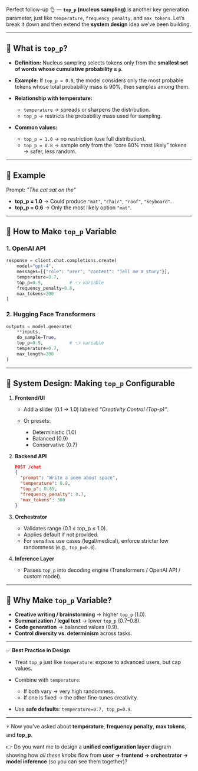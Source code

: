 Perfect follow-up 👌 — **`top_p` (nucleus sampling)** is another key generation parameter, just like `temperature`, `frequency_penalty`, and `max_tokens`. Let’s break it down and then extend the **system design** idea we’ve been building.

---

## 🔹 What is `top_p`?

* **Definition:**
  Nucleus sampling selects tokens only from the **smallest set of words whose cumulative probability ≥ `p`**.

* **Example:**
  If `top_p = 0.9`, the model considers only the most probable tokens whose total probability mass is 90%, then samples among them.

* **Relationship with temperature:**

  * `temperature` → spreads or sharpens the distribution.
  * `top_p` → restricts the probability mass used for sampling.

* **Common values:**

  * `top_p = 1.0` → no restriction (use full distribution).
  * `top_p = 0.8` → sample only from the “core 80% most likely” tokens → safer, less random.

---

## 🔹 Example

Prompt: *"The cat sat on the"*

* **top\_p = 1.0**
  → Could produce `"mat"`, `"chair"`, `"roof"`, `"keyboard"`.
* **top\_p = 0.6**
  → Only the most likely option `"mat"`.

---

## 🔹 How to Make `top_p` Variable

### 1. **OpenAI API**

```python
response = client.chat.completions.create(
    model="gpt-4",
    messages=[{"role": "user", "content": "Tell me a story"}],
    temperature=0.7,
    top_p=0.9,          # 👈 variable
    frequency_penalty=0.8,
    max_tokens=200
)
```

### 2. **Hugging Face Transformers**

```python
outputs = model.generate(
    **inputs,
    do_sample=True,
    top_p=0.9,          # 👈 variable
    temperature=0.7,
    max_length=200
)
```

---

## 🔹 System Design: Making `top_p` Configurable

1. **Frontend/UI**

   * Add a slider (0.1 → 1.0) labeled *“Creativity Control (Top-p)”*.
   * Or presets:

     * Deterministic (1.0)
     * Balanced (0.9)
     * Conservative (0.7)

2. **Backend API**

   ```json
   POST /chat
   {
     "prompt": "Write a poem about space",
     "temperature": 0.8,
     "top_p": 0.85,
     "frequency_penalty": 0.7,
     "max_tokens": 300
   }
   ```

3. **Orchestrator**

   * Validates range (0.1 ≤ top\_p ≤ 1.0).
   * Applies default if not provided.
   * For sensitive use cases (legal/medical), enforce stricter low randomness (e.g., `top_p=0.8`).

4. **Inference Layer**

   * Passes `top_p` into decoding engine (Transformers / OpenAI API / custom model).

---

## 🔹 Why Make `top_p` Variable?

* **Creative writing / brainstorming** → higher `top_p` (1.0).
* **Summarization / legal text** → lower `top_p` (0.7–0.8).
* **Code generation** → balanced values (0.9).
* **Control diversity vs. determinism** across tasks.

---

✅ **Best Practice in Design**

* Treat `top_p` just like `temperature`: expose to advanced users, but cap values.
* Combine with `temperature`:

  * If both vary → very high randomness.
  * If one is fixed → the other fine-tunes creativity.
* Use **safe defaults**: `temperature=0.7, top_p=0.9`.

---

⚡ Now you’ve asked about **temperature**, **frequency penalty**, **max tokens**, and **top\_p**.

👉 Do you want me to design a **unified configuration layer** diagram showing how *all these knobs* flow from **user → frontend → orchestrator → model inference** (so you can see them together)?

